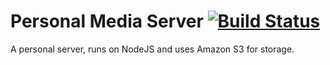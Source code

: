 # Personal Media Server [![Build Status](https://travis-ci.org/VictorNicollet/MediaServer.png?branch=master)](https://travis-ci.org/VictorNicollet/MediaServer)

A personal server, runs on NodeJS and uses Amazon S3 for storage.